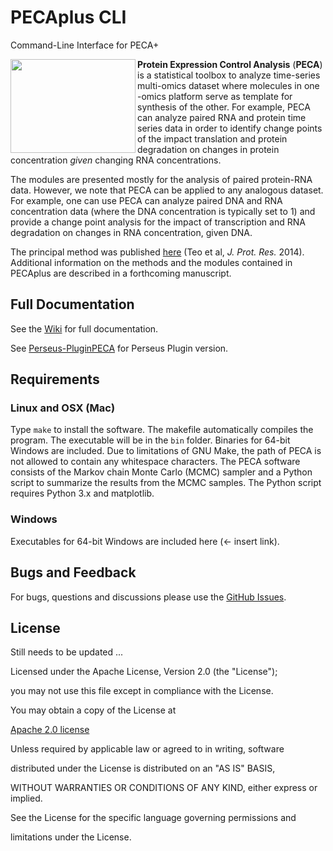 # PECAplus CLI

Command-Line Interface for PECA+

<img src="https://github.com/PECAplus/Perseus-PluginPECA/wiki/images/PECALogo.png" align="left" width="200" height="150">



**Protein Expression Control Analysis** (**PECA**) is a statistical toolbox to analyze time-series multi-omics dataset where molecules in one -omics platform serve as template for synthesis of the other.  For example, PECA can analyze paired RNA and protein time series data in order to identify change points of the impact translation and protein degradation on changes in protein concentration *given* changing RNA concentrations. 



The modules are presented mostly for the analysis of paired protein-RNA data. However, we note that PECA can be applied to any analogous dataset. For example, one can use PECA can analyze paired DNA and RNA concentration data (where the DNA concentration is typically set to 1) and provide a change point analysis for the impact of transcription and RNA degradation on changes in RNA concentration, given DNA.

The principal method was published [here](http://pubs.acs.org/doi/abs/10.1021/pr400855q) (Teo et al, *J. Prot. Res.* 2014). Additional information on the methods and the modules contained in PECAplus are described in a forthcoming manuscript. 

## Full Documentation

See the [Wiki](https://github.com/PECAplus/PECAplus_cmd_line/wiki) for full documentation.

See [Perseus-PluginPECA](https://github.com/PECAplus/Perseus-PluginPECA) for Perseus Plugin version.

## Requirements 

### Linux and OSX (Mac)

Type `make` to install the software. The makefile automatically compiles the program. The executable will be in the `bin` folder. Binaries for 64-bit Windows are included. Due to limitations of GNU Make, the path of PECA is not allowed to contain any whitespace characters. The PECA software consists of the Markov chain Monte Carlo (MCMC) sampler and a Python script to summarize the results from the MCMC samples. The Python script requires Python 3.x and matplotlib.

### Windows

Executables for 64-bit Windows are included here (<- insert link).

## Bugs and Feedback

For bugs, questions and discussions please use the [GitHub Issues](https://github.com/PECAplus/PECAplus_cmd_line/issues).

## License

Still needs to be updated ...

Licensed under the Apache License, Version 2.0 (the "License");

you may not use this file except in compliance with the License.

You may obtain a copy of the License at

[Apache 2.0 license](http://www.apache.org/licenses/LICENSE-2.0)

Unless required by applicable law or agreed to in writing, software

distributed under the License is distributed on an "AS IS" BASIS,

WITHOUT WARRANTIES OR CONDITIONS OF ANY KIND, either express or implied.

See the License for the specific language governing permissions and

limitations under the License.


